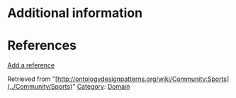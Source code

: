 #  Additional information


#  References


[Add a reference](index.php@title=Odp%253AAdd_reference&subject=../Community/Sports "http://ontologydesignpatterns.org/wiki/index.php?title=Odp:Add_reference&subject=Community%3ASports")


  






Retrieved from "[http://ontologydesignpatterns.org/wiki/Community:Sports](../Community/Sports)"
 [Category](http://ontologydesignpatterns.org/wiki/Special:Categories "Special:Categories"): [Domain](../Category/Domain "Category:Domain")